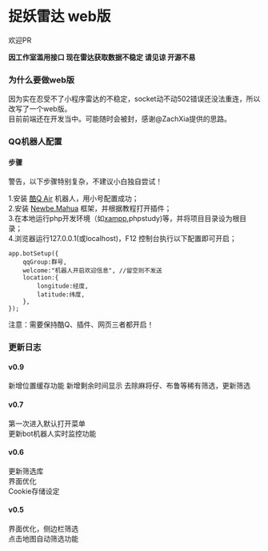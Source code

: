 # 捉妖雷达 web版

欢迎PR

**因工作室滥用接口 现在雷达获取数据不稳定 请见谅 开源不易**

### 为什么要做web版

因为实在忍受不了小程序雷达的不稳定，socket动不动502错误还没法重连，所以改写了一个web版。    
目前前端还在开发当中。可能随时会被封，感谢@ZachXia提供的思路。   


### QQ机器人配置

#### 步骤

警告，以下步骤特别复杂，不建议小白独自尝试！   

1.安装 [酷Q Air](https://cqp.cc/t/23253) 机器人，用小号配置成功；   
2.安装 [Newbe.Mahua](http://www.newbe.pro/2019/01/25/Newbe.Mahua/Start-With-Mahua-In-V2.0/) 框架，并根据教程打开插件；   
3.在本地运行php开发环境（如[xampp](https://www.apachefriends.org/index.html),phpstudy)等，并将项目目录设为根目录；  
4.浏览器运行127.0.0.1(或localhost)，F12 控制台执行以下配置即可开启；
```
app.botSetup({
    qqGroup:群号,
    welcome:"机器人开启欢迎信息", //留空则不发送
    location:{
        longitude:经度,
        latitude:纬度,
    },
});
```

注意：需要保持酷Q、插件、网页三者都开启！  

### 更新日志

#### v0.9    
新增位置缓存功能
新增剩余时间显示
去除麻将仔、布鲁等稀有筛选，更新筛选

#### v0.7    
第一次进入默认打开菜单   
更新bot机器人实时监控功能

#### v0.6    
更新筛选库    
界面优化    
Cookie存储设定    

#### v0.5 
界面优化，侧边栏筛选    
点击地图自动筛选功能    


